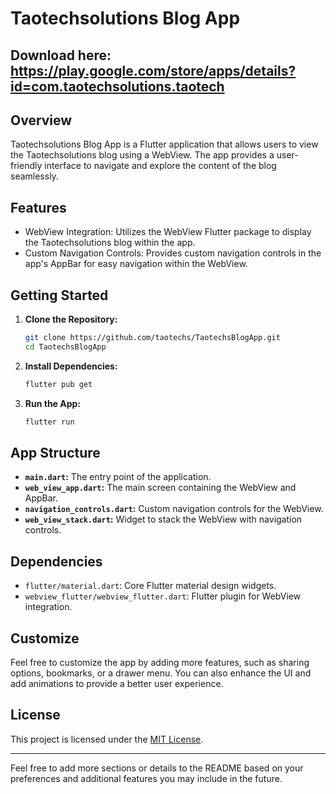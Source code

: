 # Taotechsolutions Blog App
## Download here: https://play.google.com/store/apps/details?id=com.taotechsolutions.taotech
## Overview

Taotechsolutions Blog App is a Flutter application that allows users to view the Taotechsolutions blog using a WebView. The app provides a user-friendly interface to navigate and explore the content of the blog seamlessly.

## Features

- WebView Integration: Utilizes the WebView Flutter package to display the Taotechsolutions blog within the app.
- Custom Navigation Controls: Provides custom navigation controls in the app's AppBar for easy navigation within the WebView.


## Getting Started

1. **Clone the Repository:**
   ```bash
   git clone https://github.com/taotechs/TaotechsBlogApp.git
   cd TaotechsBlogApp
   ```

2. **Install Dependencies:**
   ```bash
   flutter pub get
   ```

3. **Run the App:**
   ```bash
   flutter run
   ```

## App Structure

- **`main.dart`:** The entry point of the application.
- **`web_view_app.dart`:** The main screen containing the WebView and AppBar.
- **`navigation_controls.dart`:** Custom navigation controls for the WebView.
- **`web_view_stack.dart`:** Widget to stack the WebView with navigation controls.

## Dependencies

- `flutter/material.dart`: Core Flutter material design widgets.
- `webview_flutter/webview_flutter.dart`: Flutter plugin for WebView integration.

## Customize

Feel free to customize the app by adding more features, such as sharing options, bookmarks, or a drawer menu. You can also enhance the UI and add animations to provide a better user experience.

## License

This project is licensed under the [MIT License](LICENSE.md).

---

Feel free to add more sections or details to the README based on your preferences and additional features you may include in the future.
